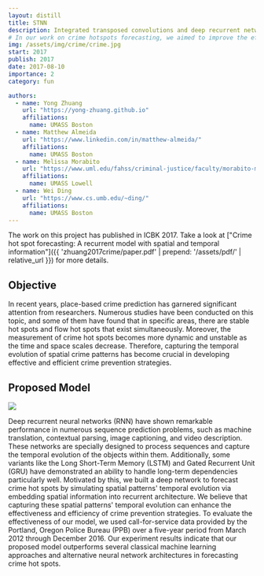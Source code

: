 ```yaml
---
layout: distill
title: STNN
description: Integrated transposed convolutions and deep recurrent networks to capture complex spatio-temporal patterns in crime data and generate accurate forecasts of crime hotspots.
# In our work on crime hotspots forecasting, we aimed to improve the effectiveness and efficiency of crime prevention strategies by developing a model that could capture latent spatio-temporal features. To achieve this, we integrated two powerful neural network architectures, transposed convolutions and deep recurrent networks. The transposed convolutions were used to learn the spatial spread of features from the input data, while the recurrent network was used to model the temporal evolution. By combining these two architectures, we were able to capture complex spatio-temporal patterns in crime data and generate accurate forecasts of crime hotspots.
img: /assets/img/crime/crime.jpg
start: 2017
publish: 2017
date: 2017-08-10
importance: 2
category: fun

authors:
  - name: Yong Zhuang
    url: "https://yong-zhuang.github.io"
    affiliations:
      name: UMASS Boston
  - name: Matthew Almeida
    url: "https://www.linkedin.com/in/matthew-almeida/"
    affiliations:
      name: UMASS Boston
  - name: Melissa Morabito  
    url: "https://www.uml.edu/fahss/criminal-justice/faculty/morabito-melissa.aspx"
    affiliations:
      name: UMASS Lowell
  - name: Wei Ding
    url: "https://www.cs.umb.edu/~ding/"
    affiliations:
      name: UMASS Boston
---
```

The work on this project has published in ICBK 2017. Take a look at ["Crime hot spot forecasting: A recurrent model with spatial and temporal information"]({{ 'zhuang2017crime/paper.pdf' | prepend: '/assets/pdf/' | relative_url }}) for more details.
## Objective
In recent years, place-based crime prediction has garnered significant attention from researchers. Numerous studies have been conducted on this topic, and some of them have found that in specific areas, there are stable hot spots and flow hot spots that exist simultaneously. Moreover, the measurement of crime hot spots becomes more dynamic and unstable as the time and space scales decrease.  Therefore, capturing the temporal evolution of spatial crime patterns has become crucial in developing effective and efficient crime prevention strategies.

## Proposed Model
<img class="float-left w-75" src="{{ page.img | relative_url }}"/>

Deep recurrent neural networks (RNN) have shown remarkable performance in numerous sequence prediction problems, such as machine translation, contextual parsing, image captioning, and video description. These networks are specially designed to process sequences and capture the temporal evolution of the objects within them. Additionally, some variants like the Long Short-Term Memory (LSTM) and Gated Recurrent Unit (GRU) have demonstrated an ability to handle long-term dependencies particularly well. Motivated by this, we built a deep network to forecast crime hot spots by simulating spatial patterns' temporal evolution via embedding spatial information into recurrent architecture. We believe that capturing these spatial patterns' temporal evolution can enhance the effectiveness and efficiency of crime prevention strategies. To evaluate the effectiveness of our model, we used call-for-service data provided by the Portland, Oregon Police Bureau (PPB) over a five-year period from March 2012 through December 2016. Our experiment results indicate that our proposed model outperforms several classical machine learning approaches and alternative neural network architectures in forecasting crime hot spots.